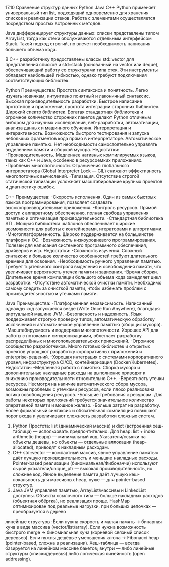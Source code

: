 17.10
Сравнение структур данных Python Java C++
Python применяет универсальный тип list, подходящий одновременно для хранения списков и реализации стеков. Работа с элементами осуществляется посредством простых встроенных методов.

Java дифференцирует структуры данных: списки представлены типом ArrayList, тогда как стеки обслуживаются отдельным интерфейсом Stack. Такой подход строгий, но влечет необходимость написания большего объема кода.

В C++ разработчику предоставлены классы std::vector для представления списков и std::stack (основанный на vector или deque), обеспечивающий работу со структурами типа стек. Эти инструменты обладают наибольшей гибкостью, однако требуют подключения соответствующих библиотек.




Python
Преимущества:
Простота синтаксиса и понятность. Легко изучать новичкам, интуитивно понятный и лаконичный синтаксис.
Высокая производительность разработки. Быстрое написание прототипов и приложений, простота интеграции сторонних библиотек.
Широкий спектр библиотек. Богатая стандартная библиотека и огромное количество сторонних пакетов делают Python отличным выбором для научных исследований, веб-разработки, автоматизации, анализа данных и машинного обучения.
Интерпретация и интерактивность. Возможность быстрого тестирования и запуска небольших фрагментов кода прямо в интерпретаторе.
Автоматическое управление памятью. Нет необходимости самостоятельно управлять выделением памяти и сборкой мусора.
Недостатки:
-Производительность. Медленнее нативных компилируемых языков, таких как C++ и Java, особенно в ресурсоемких приложениях.
-Проблемы многопоточности. Ограничения глобального интерпретатора (Global Interpreter Lock — GIL) снижают эффективность многопоточных вычислений.
-Типизация. Отсутствие строгой статической типизации усложняет масштабирование крупных проектов и диагностику ошибок.

C++
Преимущества:
-Скорость исполнения. Один из самых быстрых языков программирования, позволяет создавать высокопроизводительные приложения.
-Контроль ресурсов. Прямой доступ к аппаратному обеспечению, полная свобода управления памятью и оптимизация производительности.
-Стандартная библиотека STL. Мощная библиотека шаблонов обеспечивает широкие возможности для работы с контейнерами, итераторами и алгортимами.
-Многоплатформенность. Широко поддерживается на большинстве платформ и ОС.
-Возможность низкоуровневого программирования. Полезен для написания системного программного обеспечения, драйверов и игр.
Недостатки:
-Сложность изучения. Сложный синтаксис и большое количество особенностей требуют длительного времени для освоения.
-Необходимость ручного управления памятью. Требует тщательного контроля выделения и освобождения памяти, что увеличивает вероятность утечек памяти и зависания.
-Время сборки. Длительное время компиляции большого объема кода замедляет цикл разработки.
-Отсутствие автоматической очистки памяти. Необходимо самому следить за очисткой памяти, чтобы избежать проблем с производительностью и утечками памяти.

Java
Преимущества:
-Платформенная независимость. Написанный однажды код запускается везде (Write Once Run Anywhere), благодаря виртуальной машине JVM.
-Безопасность и надежность. Язык поддерживает строгую проверку типов, автоматическую обработку исключений и автоматическое управление памятью (сборщик мусора).
-Масштабируемость и поддержка многопоточности. Хорошее API для работы с потоками и синхронизациями, облегчает разработку распределённых и многопользовательских приложений.
-Огромное сообщество разработчиков. Много готовых библиотек и открытых проектов упрощают разработку корпоративных приложений и enterprise-решений.
-Хорошая интеграция с системами корпоративного уровня, инфраструктура CI/CD, контейнеризация (Docker/Kubernetes).
Недостатки:
-Медленная работа с памятью. Сборка мусора и дополнительные накладные расходы на выполнение приводят к снижению производительности относительно C++.
-Вероятность утечки ресурсов. Несмотря на наличие автоматического сбора мусора, возможны проблемы с утечками ресурсов, если плохо реализована логика освобождения ресурсов.
-Большие требования к ресурсам. Для работы некоторых приложений требуется значительное количество оперативной памяти и мощное железо.
-Больше затрат на разработку. Более формальный синтаксис и обязательная компиляция повышают порог входа и увеличивают сложность разработки сложных систем.

 1. Python
Простота: list (динамический массив) и dict (встроенная хеш-таблица) — использовать предпочтительно.
Для heap: list + index arithmetic (heapq) — минимальный код.
Указатели/ссылки на объекты дешевы, но объекты — отдельные аллокации (heap-allocated), приводят к накладным расходам.
 2. C++
std::vector — компактный массив, явное управление памятью даёт лучшую производительность и меньшие накладные расходы.
Pointer-based реализации (биномиальная/Фибоначчи) используют сырой указатели/unique_ptr — высокая производительность, но сложнее код.
Явное выделение памяти даёт лучшую кеш-локальность для массивных heap, хуже — для pointer-based структур.
 3. Java
JVM управляет памятью, ArrayList/массивы и LinkedList доступны.
Объекты ссылочного типа — больше накладных расходов (объектная обёртка), но реализация проще.
HashMap оптимизирован под реальные нагрузки, при больших цепочках — преобразуется в дерево

 линейные структуры:
 Если нужна скорость и малая память → бинарная куча в виде массива (vector/list/array).
 Если нужна возможность быстрого merge → биномиальная куча (корневой связный список деревьев).
 Если нужны дешёвые уменьшения ключа → Fibonacci heap (pointer-based, сложна в реализации).
 Хеш-таблица — всегда базируется на линейном массиве бакетов; внутри — либо линейные структуры (списки/деревья) либо логическая линейность (open addressing).
